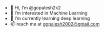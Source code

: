 - 👋 Hi, I’m @gopalesh2k2
- 👀 I’m interested in Machine Learning 
- 🌱 I’m currently learning deep learning 
- 📫 reach me at gopalesh2002@gmail.com

<!---
gopalesh2k2/gopalesh2k2 is a ✨ special ✨ repository because its `README.md` (this file) appears on your GitHub profile.
You can click the Preview link to take a look at your changes.
--->
